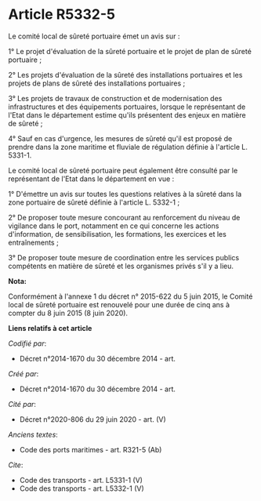 # Article R5332-5

Le comité local de sûreté portuaire émet un avis sur : 

1° Le projet d'évaluation de la sûreté portuaire et le projet de plan de sûreté portuaire ; 

2° Les projets d'évaluation de la sûreté des installations portuaires et les projets de plans de sûreté des installations
portuaires ; 

3° Les projets de travaux de construction et de modernisation des infrastructures et des équipements portuaires, lorsque le
représentant de l'Etat dans le département estime qu'ils présentent des enjeux en matière de sûreté ; 

4° Sauf en cas d'urgence, les mesures de sûreté qu'il est proposé de prendre dans la zone maritime et fluviale de régulation
définie à l'article L. 5331-1. 

Le comité local de sûreté portuaire peut également être consulté par le représentant de l'Etat dans le département en vue : 

1° D'émettre un avis sur toutes les questions relatives à la sûreté dans la zone portuaire de sûreté définie à l'article L.
5332-1 ; 

2° De proposer toute mesure concourant au renforcement du niveau de vigilance dans le port, notamment en ce qui concerne les
actions d'information, de sensibilisation, les formations, les exercices et les entraînements ; 

3° De proposer toute mesure de coordination entre les services publics compétents en matière de sûreté et les organismes
privés s'il y a lieu.

**Nota:**

Conformément à l'annexe 1 du décret n° 2015-622 du 5 juin 2015, le Comité local de sûreté portuaire est renouvelé pour une
durée de cinq ans à compter du 8 juin 2015 (8 juin 2020).

**Liens relatifs à cet article**

_Codifié par_:

  - Décret n°2014-1670 du 30 décembre 2014 - art.

_Créé par_:

  - Décret n°2014-1670 du 30 décembre 2014 - art.

_Cité par_:

  - Décret n°2020-806 du 29 juin 2020 - art. (V)

_Anciens textes_:

  - Code des ports maritimes - art. R321-5 (Ab)

_Cite_:

  - Code des transports - art. L5331-1 (V)
  - Code des transports - art. L5332-1 (V)

